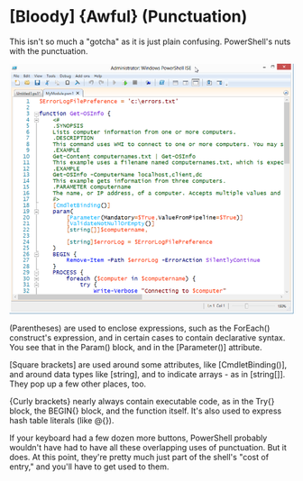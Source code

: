 # [Bloody] {Awful} (Punctuation)
This isn't so much a "gotcha" as it is just plain confusing. PowerShell's nuts with the punctuation.

![image041.png](images/image041.png)

(Parentheses) are used to enclose expressions, such as the ForEach() construct's expression, and in certain cases to contain declarative syntax. You see that in the Param() block, and in the [Parameter()] attribute.

[Square brackets] are used around some attributes, like [CmdletBinding()], and around data types like [string], and to indicate arrays - as in [string[]]. They pop up a few other places, too.

{Curly brackets} nearly always contain executable code, as in the Try{} block, the BEGIN{} block, and the function itself. It's also used to express hash table literals (like @{}).

If your keyboard had a few dozen more buttons, PowerShell probably wouldn't have had to have all these overlapping uses of punctuation. But it does. At this point, they're pretty much just part of the shell's "cost of entry," and you'll have to get used to them.


